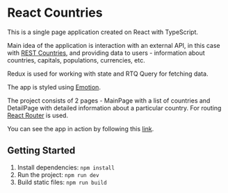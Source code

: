 # React Countries

This is a single page application created on React with TypeScript.

Main idea of the application is interaction with an external API, in this case
with [REST Countries](https://restcountries.com/), and providing data to users -
information about countries, capitals, populations, currencies, etc.

Redux is used for working with state and RTQ Query for fetching data.

The app is styled using [Emotion](https://emotion.sh/docs/introduction).

The project consists of 2 pages - MainPage with a list of countries and
DetailPage with detailed information about a particular country. For routing
[React Router](https://reactrouter.com/en/main) is used.

You can see the app in action by following this
[link](https://rest-countries-ol.netlify.app/).

## Getting Started

1. Install dependencies: `npm install`
2. Run the project: `npm run dev`
3. Build static files: `npm run build`
